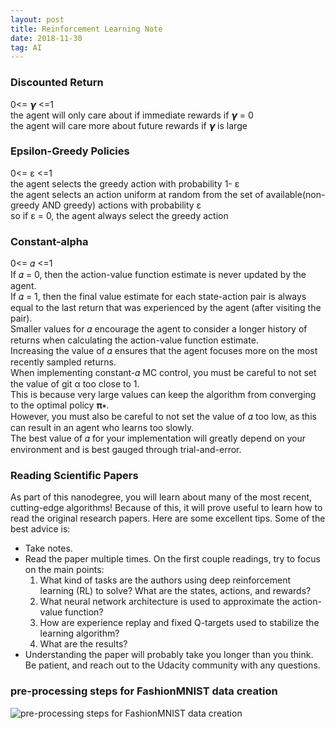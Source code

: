 ```yaml
---
layout: post
title: Reinforcement Learning Note
date: 2018-11-30
tag: AI
---
```


### Discounted Return
0<= 𝞬 <=1<br>
the agent will only care about if immediate rewards if 𝞬 = 0<br>
the agent will care more about future rewards if 𝞬 is large<br>

### Epsilon-Greedy Policies
0<= ε <=1<br>
the agent selects the greedy action with probability 1- ε <br>
the agent selects an action uniform at random from the set of available(non-greedy AND greedy) actions with probability  ε <br>
so if  ε = 0, the agent always select the greedy action<br>

### Constant-alpha
0<= 𝛼 <=1<br>
If 𝛼 = 0, then the action-value function estimate is never updated by the agent.<br>
If 𝛼 = 1, then the final value estimate for each state-action pair is always equal to the last return that was experienced by the agent (after visiting the pair).<br>
Smaller values for 𝛼 encourage the agent to consider a longer history of returns when calculating the action-value function estimate.<br>
Increasing the value of 𝛼 ensures that the agent focuses more on the most recently sampled returns.<br>
When implementing constant-𝛼 MC control, you must be careful to not set the value of git α too close to 1.<br>
This is because very large values can keep the algorithm from converging to the optimal policy 𝛑∗.<br>
However, you must also be careful to not set the value of 𝛼 too low, as this can result in an agent who learns too slowly.<br>
The best value of 𝛼 for your implementation will greatly depend on your environment and is best gauged through trial-and-error.<br>

### Reading Scientific Papers
As part of this nanodegree, you will learn about many of the most recent, cutting-edge algorithms! Because of this, it will prove useful to learn how to read the original research papers. Here are some excellent tips. Some of the best advice is:
+ Take notes.
+ Read the paper multiple times. On the first couple readings, try to focus on the main points:
    1. What kind of tasks are the authors using deep reinforcement learning (RL) to solve? What are the states, actions, and rewards?
    2. What neural network architecture is used to approximate the action-value function?
    3. How are experience replay and fixed Q-targets used to stabilize the learning algorithm?
    4. What are the results?
+ Understanding the paper will probably take you longer than you think. Be patient, and reach out to the Udacity community with any questions.

### pre-processing steps for FashionMNIST data creation
![pre-processing steps for FashionMNIST data creation](https://yefengjie.github.io/images/res/277ac98f-91ae-4364-8884-0ace482845ea.jpg)